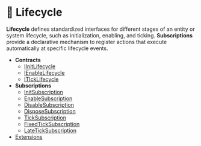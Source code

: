 # 🧩 Lifecycle

**Lifecycle** defines standardized interfaces for different stages of an entity or system lifecycle, such as
initialization, enabling, and ticking. **Subscriptions** provide a declarative mechanism to register actions that
execute automatically at specific lifecycle events.

- **Contracts**
    - [IInitLifecycle](Sources/IInitLifecycle.md) <!-- + -->
    - [IEnableLifecycle](Sources/IEnableLifecycle.md) <!-- + -->
    - [ITIckLifecycle](Sources/ITickLifecycle.md) <!-- + -->
- **Subscriptions**
    - [InitSubscription](Subscriptions/InitSubscription.md) <!-- + -->
    - [EnableSubscription](Subscriptions/EnableSubscription.md) <!-- + -->
    - [DisableSubscription](Subscriptions/DisableSubscription.md) <!-- + -->
    - [DisposeSubscription](Subscriptions/DisposeSubscription.md) <!-- + -->
    - [TickSubscription](Subscriptions/TickSubscription.md) <!-- + -->
    - [FixedTickSubscription](Subscriptions/FixedTickSubscription.md) <!-- + -->
    - [LateTickSubscription](Subscriptions/LateTickSubscription.md) <!-- + -->
- [Extensions](Extensions.md) <!-- + -->